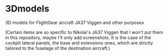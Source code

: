 # 3Dmodels
3D models for FlightGear aircraft JA37 Viggen and other purposes

(Certain items are so specific to Nikolai's JA37 Viggen that I won't put them in this repository, maybe I'll only add screenshots.
It is the case of the cockpit lateral panels, the base and extensions ones, which are strictly tailored to the fuselage of the destination aircraft.)